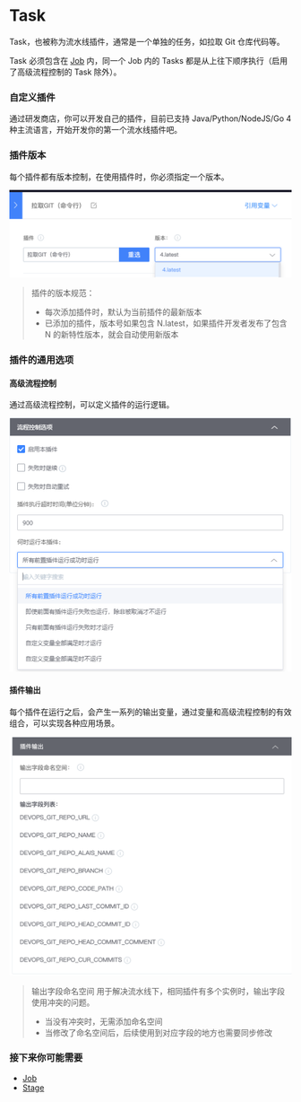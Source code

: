 # Task

Task，也被称为流水线插件，通常是一个单独的任务，如拉取 Git 仓库代码等。

Task 必须包含在 [Job](javascript:void%280%29) 内，同一个 Job 内的 Tasks 都是从上往下顺序执行（启用了高级流程控制的 Task 除外）。

### 自定义插件 <a id="&#x81EA;&#x5B9A;&#x4E49;&#x63D2;&#x4EF6;"></a>

通过研发商店，你可以开发自己的插件，目前已支持 Java/Python/NodeJS/Go 4 种主流语言，开始开发你的第一个流水线插件吧。

### 插件版本 <a id="&#x63D2;&#x4EF6;&#x7248;&#x672C;"></a>

每个插件都有版本控制，在使用插件时，你必须指定一个版本。

![](../../.gitbook/assets/image%20%2816%29.png)

> 插件的版本规范：
>
> * 每次添加插件时，默认为当前插件的最新版本
> * 已添加的插件，版本号如果包含 N.latest，如果插件开发者发布了包含 N 的新特性版本，就会自动使用新版本

### 插件的通用选项 <a id="&#x63D2;&#x4EF6;&#x7684;&#x901A;&#x7528;&#x9009;&#x9879;"></a>

#### 高级流程控制 <a id="&#x9AD8;&#x7EA7;&#x6D41;&#x7A0B;&#x63A7;&#x5236;"></a>

通过高级流程控制，可以定义插件的运行逻辑。

![](../../.gitbook/assets/image%20%281%29.png)

#### 插件输出 <a id="&#x63D2;&#x4EF6;&#x8F93;&#x51FA;"></a>

每个插件在运行之后，会产生一系列的输出变量，通过变量和高级流程控制的有效组合，可以实现各种应用场景。

![](../../.gitbook/assets/image%20%287%29.png)

> 输出字段命名空间 用于解决流水线下，相同插件有多个实例时，输出字段使用冲突的问题。
>
> * 当没有冲突时，无需添加命名空间
> * 当修改了命名空间后，后续使用到对应字段的地方也需要同步修改

### 接下来你可能需要 <a id="&#x63A5;&#x4E0B;&#x6765;&#x4F60;&#x53EF;&#x80FD;&#x9700;&#x8981;"></a>

* [Job](job.md)
* [Stage](stage.md)

